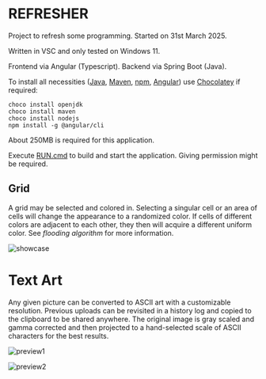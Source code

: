 # REFRESHER #
Project to refresh some programming. Started on 31st March 2025.

Written in VSC and only tested on Windows 11.

Frontend via Angular (Typescript).
Backend via Spring Boot (Java).

To install all necessities ([Java](https://www.java.com/), [Maven](https://maven.apache.org/), [npm](https://www.npmjs.com/), [Angular](https://angular.dev/)) use [Chocolatey](https://chocolatey.org/install) if required:
```
choco install openjdk
choco install maven
choco install nodejs
npm install -g @angular/cli
```

About 250MB is required for this application.

Execute [RUN.cmd](RUN.cmd) to build and start the application. Giving permission might be required.

## Grid ##

A grid may be selected and colored in. Selecting a singular cell or an area of cells will change the appearance to a randomized color. If cells of different colors are adjacent to each other, they then will acquire a different uniform color. See *flooding algorithm* for more information.

![showcase](https://github.com/user-attachments/assets/23d06e84-bf91-4c00-8e9a-f643dc1cce49)

# Text Art #

Any given picture can be converted to ASCII art with a customizable resolution. Previous uploads can be revisited in a history log and copied to the clipboard to be shared anywhere. The original image is gray scaled and gamma corrected and then projected to a hand-selected scale of ASCII characters for the best results.

![preview1](https://github.com/user-attachments/assets/682d9acd-f8f0-44ef-ba33-5de6b1b69e47)

![preview2](https://github.com/user-attachments/assets/a4a6c051-c2fa-46d9-92d2-409c4990ebd7)
